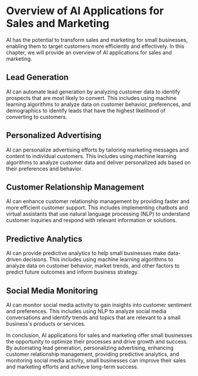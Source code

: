 # Overview of AI Applications for Sales and Marketing

AI has the potential to transform sales and marketing for small businesses, enabling them to target customers more efficiently and effectively. In this chapter, we will provide an overview of AI applications for sales and marketing.

Lead Generation
---------------

AI can automate lead generation by analyzing customer data to identify prospects that are most likely to convert. This includes using machine learning algorithms to analyze data on customer behavior, preferences, and demographics to identify leads that have the highest likelihood of converting to customers.

Personalized Advertising
------------------------

AI can personalize advertising efforts by tailoring marketing messages and content to individual customers. This includes using machine learning algorithms to analyze customer data and deliver personalized ads based on their preferences and behavior.

Customer Relationship Management
--------------------------------

AI can enhance customer relationship management by providing faster and more efficient customer support. This includes implementing chatbots and virtual assistants that use natural language processing (NLP) to understand customer inquiries and respond with relevant information or solutions.

Predictive Analytics
--------------------

AI can provide predictive analytics to help small businesses make data-driven decisions. This includes using machine learning algorithms to analyze data on customer behavior, market trends, and other factors to predict future outcomes and inform business strategy.

Social Media Monitoring
-----------------------

AI can monitor social media activity to gain insights into customer sentiment and preferences. This includes using NLP to analyze social media conversations and identify trends and topics that are relevant to a small business's products or services.

In conclusion, AI applications for sales and marketing offer small businesses the opportunity to optimize their processes and drive growth and success. By automating lead generation, personalizing advertising, enhancing customer relationship management, providing predictive analytics, and monitoring social media activity, small businesses can improve their sales and marketing efforts and achieve long-term success.


